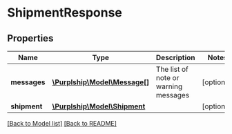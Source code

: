 # ShipmentResponse

## Properties
Name | Type | Description | Notes
------------ | ------------- | ------------- | -------------
**messages** | [**\Purplship\Model\Message[]**](Message.md) | The list of note or warning messages | [optional]
**shipment** | [**\Purplship\Model\Shipment**](Shipment.md) |  | [optional]

[[Back to Model list]](../README.md#documentation-for-models) [[Back to README]](../README.md)

